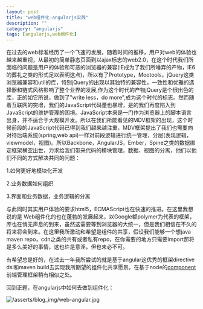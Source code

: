 ```yaml
---
layout: post
title: "web组件化-angularjs实践"
description: ""
category: "angularjs"
tags: [angularjs,web组件化]
---
```

在过去的web标准经历了一个飞速的发展，随着时间的推移，用户对web的体验也越来越重视，从最初的简单静态页面到以ajax标志的web2.0，在这个时代我们所面临的问题是用户的体验和可恶的浏览器的兼容(IE成为了我们所唾弃的产物，IE6的葬礼之类的形式足以表明这点)，所以有了Prototype，Mootools，jQuery这类浏览器兼容和util的库，特别jQuery的出现以其独特的兼容性，一致性和优雅的选择器和链式风格影响了整个业界的发展,作为这个时代的产物jQuery是个很出色的库，正的如它所说，做到了"write less，do more",成为这个时代的标志。然而随着互联网的突增，我们的JavaScript代码量也暴增，是的我们再度陷入到JavaScript的维护管理的困境。JavaScript本来是一门作为浏览器上的脚本语言出身，并不适合于大规模开发。所以在我们所能看见的MDV框架的出现，这个时候前段的JavaScript代码已得到我们越来越注重，MDV框架提出了我们也需要向对待后端系统(spring,web api)一样对前段逻辑进行统一管理，分层(表现逻辑，viewmodel，视图)。所以Backbone，AngularJS，Ember，Spine之类的数据绑定框架横空出世，力求给我们带来代码的模块管理，数据、视图的分离，他们以他们不同的方式解决共同的问题：

1.如何更好地模块化开发

2.业务数据如何组织

3.界面和业务数据，业务逻辑的分离

与此同时其实用户体验的要求html5，ECMAScript也在快速的推进。在这里我想说的是 Web组件化的也在蓬勃的发展起来，以Google额polymer为代表的框架，库也在悄无声息的到来，虽然这需要等到浏览器的大统一，但是我们相信在不久的将来将会到来。在这里我所激动和希望是组件的共享，假设我们能够一个想java maven repo，cdn之类的共有或者私有repo，在你需要的地方只需要import那将是多么美好的事情，这也许是意淫，但也未必不可。

有希望总是好的，在过去一年我所尝试的就是基于angular这优秀的框架directive dsl和maven build去实现我所期望的组件化共享愿景。在基于node的[component](http://component.io/)前端管理框架稍有相似之处。

回到正题，在angularjs中如何去做到组件化：


![/asserts/blog_img/web-angular.jpg](/asserts/blog_img/web-angular.jpg)



